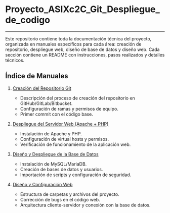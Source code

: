 # Proyecto_ASIXc2C_Git_Despliegue_de_codigo
---
Este repositorio contiene toda la documentación técnica del proyecto, organizada en manuales específicos para cada área: creación de repositorio, despliegue web, diseño de base de datos y diseño web. Cada sección contiene un README con instrucciones, pasos realizados y detalles técnicos.

## Índice de Manuales

1. [Creación del Repositorio Git](manuales/repositorio/README.md)  
   - Descripción del proceso de creación del repositorio en GitHub/GitLab/Bitbucket.
   - Configuración de ramas y permisos de equipo.
   - Primer commit con el código base.

2. [Despliegue del Servidor Web (Apache + PHP)](manuales/servidor_web/README.md)  
   - Instalación de Apache y PHP.  
   - Configuración de virtual hosts y permisos.  
   - Verificación de funcionamiento de la aplicación web.  

3. [Diseño y Despliegue de la Base de Datos](manuales/bbdd/README.md)  
   - Instalación de MySQL/MariaDB.  
   - Creación de bases de datos y usuarios.  
   - Importación de scripts y configuración de seguridad.  

4. [Diseño y Configuración Web](manuales/diseno_web/README.md)  
   - Estructura de carpetas y archivos del proyecto.  
   - Corrección de bugs en el código web.  
   - Arquitectura cliente-servidor y conexión con la base de datos.
